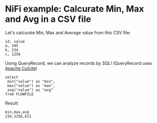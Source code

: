 # NiFi example: Calcurate Min, Max and Avg in a CSV file

Let's calcurate Min, Max and Average value from this CSV file:
```csv
id, value
a, 345
b, 234
c, 1256
```

Using QueryRecord, we can analyze records by SQL! (QueryRecord uses [Apache Culcite](https://calcite.apache.org/docs/reference.html))
```
select
 min("value") as "min",
 max("value") as "max",
 avg("value") as "avg"
from FLOWFILE
```

Result:
```
min,max,avg
234,1256,611
```